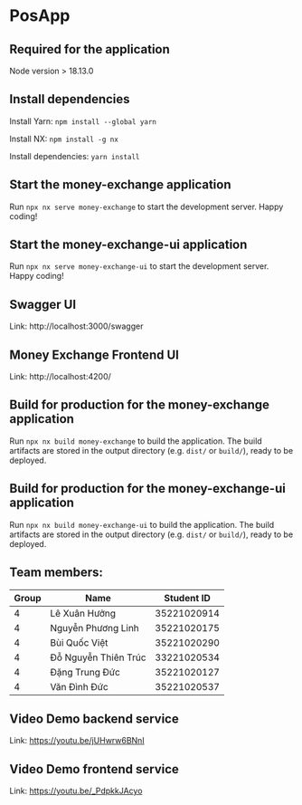 # PosApp
## Required for the application

Node version > 18.13.0

## Install dependencies

Install Yarn: `npm install --global yarn`

Install NX: `npm install -g nx`

Install dependencies: `yarn install`

## Start the money-exchange application

Run `npx nx serve money-exchange` to start the development server. Happy coding!

## Start the money-exchange-ui application

Run `npx nx serve money-exchange-ui` to start the development server. Happy coding!

## Swagger UI

Link: http://localhost:3000/swagger

## Money Exchange Frontend UI

Link: http://localhost:4200/

## Build for production for the money-exchange application

Run `npx nx build money-exchange` to build the application. The build artifacts are stored in the output directory (e.g. `dist/` or `build/`), ready to be deployed.

## Build for production for the money-exchange-ui application

Run `npx nx build money-exchange-ui` to build the application. The build artifacts are stored in the output directory (e.g. `dist/` or `build/`), ready to be deployed.

## Team members:
| Group | Name                  | Student ID  |
|-------| --------------------- | ----------- |
| 4     | Lê Xuân Hưởng         | 35221020914 |
| 4     | Nguyễn Phương Linh    | 35221020175 |
| 4     | Bùi Quốc Việt         | 35221020290 |
| 4     | Đỗ Nguyễn Thiên Trúc  | 33221020534 |
| 4     | Đặng Trung Đức        | 35221020127 |
| 4     | Văn Đình Đức          | 35221020537 |

## Video Demo backend service

Link: https://youtu.be/jUHwrw6BNnI

## Video Demo frontend service

Link: https://youtu.be/_PdpkkJAcyo
